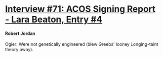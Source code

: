 # [Interview #71: ACOS Signing Report - Lara Beaton, Entry #4](https://www.theoryland.com/intvmain.php?i=71#4)

#### Robert Jordan

Ogier: Were not genetically engineered (blew Greebs' looney Longing-taint theory away).

